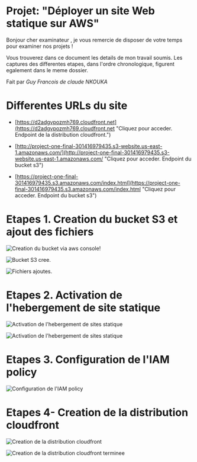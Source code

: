# Projet: "Déployer un site Web statique sur AWS"

Bonjour cher examinateur , je vous remercie de disposer de votre temps pour examiner nos projets !

Vous trouverez dans ce document les details de mon travail soumis.
Les captures des differentes etapes, dans l'ordre chronologique, figurent egalement dans le meme dossier.

Fait par *Guy Francois de claude NKOUKA*

# Differentes URLs du site 

- [https://d2adgvpozmh769.cloudfront.net](https://d2adgvpozmh769.cloudfront.net "Cliquez pour acceder. Endpoint de la distribution cloudfront.")
  
- [http://project-one-final-301416979435.s3-website.us-east-1.amazonaws.com/](http://project-one-final-301416979435.s3-website.us-east-1.amazonaws.com/ "Cliquez pour acceder. Endpoint du bucket s3")

- [https://project-one-final-301416979435.s3.amazonaws.com/index.html](https://project-one-final-301416979435.s3.amazonaws.com/index.html "Cliquez pour acceder. Endpoint du bucket s3")
 

# Etapes 1. Creation du bucket S3 et ajout des fichiers 


![Creation du bucket via aws console!](/1-bucket-creation.png "Formulaire de creation")

![Bucket S3 cree.](/2-%20Bucket%20created.png "Bucket S3 cree")

![Fichiers ajoutes.](/3-%20Bucket%20files%20uploaded.png "Fichiers ajoutes")




# Etapes 2. Activation de l'hebergement de site statique

![Activation de l'hebergement de sites statique](/4-%20Bucket%20Statique%20web%20hosting.png "Formulaire de creation")

![Activation de l'hebergement de sites statique](/4-%20Bucket%20Statique%20web%20hosting-1.png "Formulaire de creation")




# Etapes 3. Configuration de l'IAM policy

![Configuration de l'IAM policy](/5-%20Bucket%20Access%20policy.png "Configuration de l'IAM policy")




# Etapes 4- Creation de la distribution cloudfront

![Creation de la distribution cloudfront](/6-%20Cloud%20front%20distribution%20creation.png "Creation de la distribution cloudfront")

![Creation de la distribution cloudfront terminee](/7-%20Cloudfront%20Distribution%20created.png "Creation de la distribution cloudfront terminee")
